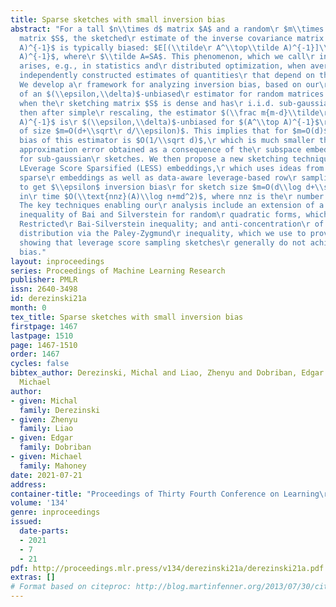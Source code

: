 ```yaml
---
title: Sparse sketches with small inversion bias
abstract: "For a tall $n\\times d$ matrix $A$ and a random\r $m\\times n$ sketching
  matrix $S$, the sketched\r estimate of the inverse covariance matrix $(A^\\top\r
  A)^{-1}$ is typically biased: $E[(\\tilde\r A^\\top\\tilde A)^{-1}]\\ne(A^\\top
  A)^{-1}$, where\r $\\tilde A=SA$. This phenomenon, which we call\r inversion bias,
  arises, e.g., in statistics and\r distributed optimization, when averaging multiple\r
  independently constructed estimates of quantities\r that depend on the inverse covariance.
  We develop a\r framework for analyzing inversion bias, based on our\r proposed concept
  of an $(\\epsilon,\\delta)$-unbiased\r estimator for random matrices. We show that
  when the\r sketching matrix $S$ is dense and has\r i.i.d. sub-gaussian entries,
  then after simple\r rescaling, the estimator $(\\frac m{m-d}\\tilde\r A^\\top\\tilde
  A)^{-1}$ is\r $(\\epsilon,\\delta)$-unbiased for $(A^\\top A)^{-1}$\r with a sketch
  of size $m=O(d+\\sqrt\r d/\\epsilon)$. This implies that for $m=O(d)$, the\r inversion
  bias of this estimator is $O(1/\\sqrt d)$,\r which is much smaller than the $\\Theta(1)$\r
  approximation error obtained as a consequence of the\r subspace embedding guarantee
  for sub-gaussian\r sketches. We then propose a new sketching technique,\r called
  LEverage Score Sparsified (LESS) embeddings,\r which uses ideas from both data-oblivious
  sparse\r embeddings as well as data-aware leverage-based row\r sampling methods,
  to get $\\epsilon$ inversion bias\r for sketch size $m=O(d\\log d+\\sqrt d/\\epsilon)$
  in\r time $O(\\text{nnz}(A)\\log n+md^2)$, where nnz is the\r number of non-zeros.
  The key techniques enabling our\r analysis include an extension of a classical\r
  inequality of Bai and Silverstein for random\r quadratic forms, which we call the
  Restricted\r Bai-Silverstein inequality; and anti-concentration\r of the Binomial
  distribution via the Paley-Zygmund\r inequality, which we use to prove a lower bound\r
  showing that leverage score sampling sketches\r generally do not achieve small inversion
  bias."
layout: inproceedings
series: Proceedings of Machine Learning Research
publisher: PMLR
issn: 2640-3498
id: derezinski21a
month: 0
tex_title: Sparse sketches with small inversion bias
firstpage: 1467
lastpage: 1510
page: 1467-1510
order: 1467
cycles: false
bibtex_author: Derezinski, Michal and Liao, Zhenyu and Dobriban, Edgar and Mahoney,
  Michael
author:
- given: Michal
  family: Derezinski
- given: Zhenyu
  family: Liao
- given: Edgar
  family: Dobriban
- given: Michael
  family: Mahoney
date: 2021-07-21
address:
container-title: "Proceedings of Thirty Fourth Conference on Learning\r Theory"
volume: '134'
genre: inproceedings
issued:
  date-parts:
  - 2021
  - 7
  - 21
pdf: http://proceedings.mlr.press/v134/derezinski21a/derezinski21a.pdf
extras: []
# Format based on citeproc: http://blog.martinfenner.org/2013/07/30/citeproc-yaml-for-bibliographies/
---
```

